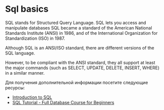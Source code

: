 # Sql basics

SQL stands for Structured Query Language. SQL lets you access and manipulate databases
SQL became a standard of the American National Standards Institute (ANSI) in 1986, and of the International Organization for Standardization (ISO) in 1987.

Although SQL is an ANSI/ISO standard, there are different versions of the SQL language.

However, to be compliant with the ANSI standard, they all support at least the major commands (such as SELECT, UPDATE, DELETE, INSERT, WHERE) in a similar manner.

Для получения дополнительной информации посетите следующие ресурсы:

- [Introduction to SQL](https://www.w3schools.com/sql/sql_intro.asp)
- [SQL Tutorial - Full Database Course for Beginners](https://www.youtube.com/watch?v=HXV3zeQKqGY)
